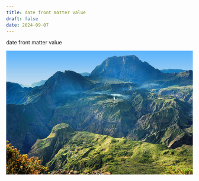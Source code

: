 ```yaml
---
title: date front matter value
draft: false
date: 2024-09-07
---
```

date front matter value

![](/img/preparation.jpg)
